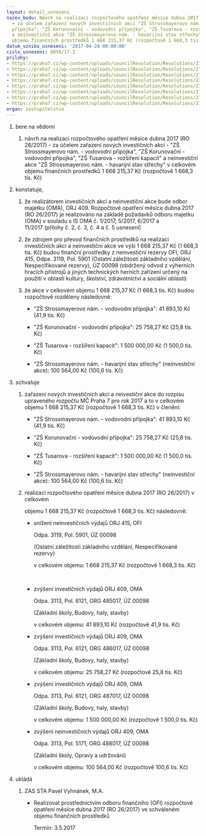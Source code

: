 ```yaml
---
layout: detail_usneseni
nazev_bodu: Návrh na realizaci rozpočtového opatření měsíce dubna 2017 (RO 26/2017)
  - za účelem zařazení nových investičních akcí "ZŠ Strossmayerovo nám. - vodovodní
  přípojka", "ZŠ Korunovační - vodovodní přípojka", "ZŠ Tusarova - rozšíření kapacit"
  a neinvestiční akce "ZŠ Strossmayerovo nám. - havarijní stav střechy" v celkovém
  objemu finančních prostředků 1 668 215,37 Kč (rozpočtově 1 668,3 tis. Kč)
datum_vzniku_usneseni: '2017-04-24 00:00:00'
cislo_usneseni: 0056/17-Z
prilohy:
- https://praha7.cz/wp-content/uploads/councilResolution/Resolutions/27226/export/Duvodovazprava~193636.docx
- https://praha7.cz/wp-content/uploads/councilResolution/Resolutions/27226/export/c201_RO_OMA_04_2017_ZS_Stross_pripojka~193635.doc
- https://praha7.cz/wp-content/uploads/councilResolution/Resolutions/27226/export/c305_RO_OMA_04_2017_ZS_Tusarova_kapacity~193634.doc
- https://praha7.cz/wp-content/uploads/councilResolution/Resolutions/27226/export/c406_RO_OMA_04_2017_ZS_Korunovacni_pripojka~193633.doc
- https://praha7.cz/wp-content/uploads/councilResolution/Resolutions/27226/export/c511_RO_OMA_04_2017_ZS_Stross_strecha~193632.doc
- https://praha7.cz/wp-content/uploads/councilResolution/Resolutions/27226/export/sestavaORJ415~193631.pdf
- https://praha7.cz/wp-content/uploads/councilResolution/Resolutions/27226/export/usnRMC035517~193630.pdf
- https://praha7.cz/wp-content/uploads/councilResolution/Resolutions/27226/export/export~301295.pdf
organ: zastupitelstvo
---
```

<OL class=urzList_view id=urzList>
<LI class=urzClass1><SPAN name="1">bere na vědomí</SPAN> 
<OL class=urzOlClass>
<LI class=urzClass2 style="TEXT-ALIGN: left"><SPAN>
<P>návrh na realizaci rozpočtového opatření měsíce dubna 2017 (RO 26/2017) - za účelem zařazení nových investičních akcí - "ZŠ Strossmayerovo nám. - vodovodní přípojka", "ZŠ Korunovační - vodovodní přípojka", "ZŠ Tusarova - rozšíření kapacit" a neinvestiční akce "ZŠ Strossmayerovo nám. - havarijní stav střechy" v celkovém objemu finančních prostředků 1 668 215,37 Kč (rozpočtově 1 668,3 tis. Kč)</P></SPAN></LI></OL></LI>
<LI class=urzClass1><SPAN name="50">konstatuje,</SPAN> 
<OL class=urzOlClass>
<LI class=urzClass2 style="TEXT-ALIGN: left"><SPAN>
<P>že realizátorem investičních akcí a neinvestiční akce&nbsp;bude odbor majetku (OMA), ORJ 409. Rozpočtové opatření měsíce dubna 2017 (RO 26/2017) je realizováno na základě požadavků odboru majetku (OMA) v&nbsp;souladu s IS OMA č. 1/2017, 5/2017, 6/2017 a 11/2017&nbsp;(přílohy č. 2, č. 3, č. 4 a č. 5&nbsp;usnesení)</P></SPAN></LI>
<LI class=urzClass2 style="TEXT-ALIGN: left"><SPAN>
<P>že zdrojem pro převod finančních prostředků na realizaci investičních akcí a neinvestiční akce&nbsp;ve výši&nbsp;1 668 215,37 Kč (1 668,3 tis. Kč) budou finanční prostředky z neinvestiční rezervy OFI, ORJ 415, Odpa. 3119, Pol. 5901 (Ostatní záležitosti základního vzdělání, Nespecifikované rezervy), ÚZ 00098 (obdržený odvod z výherních hracích přístrojů a jiných technických herních zařízení&nbsp;určený na použití v oblasti kultury, školství, zdravotnictví a sociální oblasti)</P></SPAN></LI>
<LI class=urzClass2 style="TEXT-ALIGN: left"><SPAN>
<P>že akce v celkovém objemu 1 668 215,37 Kč (1 668,3 tis. Kč) budou rozpočtově rozděleny následovně:</P></SPAN>
<UL class=urzUlClass>
<LI class=urzClass3 style="TEXT-ALIGN: left"><SPAN>
<P>"ZŠ Strossmayerovo nám. - vodovodní přípojka": 41 893,10 Kč (41,9 tis. Kč)</P></SPAN></LI>
<LI class=urzClass3 style="TEXT-ALIGN: left"><SPAN>
<P>"ZŠ Korunovační - vodovodní přípojka": 25 758,27 Kč (25,8 tis. Kč)</P></SPAN></LI>
<LI class=urzClass3 style="TEXT-ALIGN: left"><SPAN>
<P>"ZŠ Tusarova - rozšíření kapacit": 1 500 000,00 Kč (1 500,0 tis. Kč)</P></SPAN></LI>
<LI class=urzClass3 style="TEXT-ALIGN: left"><SPAN>
<P>"ZŠ Strossmayerovo nám. - havarijní stav střechy" (neinvestiční akce): 100 564,00 Kč (100,6 tis. Kč)</P></SPAN></LI></UL></LI></OL></LI>
<LI class=urzClass1><SPAN name="24">schvaluje</SPAN> 
<OL class=urzOlClass>
<LI class=urzClass2 style="TEXT-ALIGN: left"><SPAN>
<P>zařazení nových investičních akcí a neivestiční akce&nbsp;do rozpisu upraveného rozpočtu MČ Praha 7 pro rok 2017 a to v celkovém objemu&nbsp;1 668 215,37&nbsp;Kč (rozpočtově&nbsp;1 668,3 tis. Kč) v členění:</P></SPAN>
<UL class=urzUlClass>
<LI class=urzClass3 style="TEXT-ALIGN: left"><SPAN>
<P>"ZŠ Strossmayerovo nám. - vodovodní přípojka": 41 893,10 Kč (41,9 tis. Kč)</P></SPAN></LI>
<LI class=urzClass3 style="TEXT-ALIGN: left"><SPAN>
<P>"ZŠ Korunovační - vodovodní přípojka": 25 758,27 Kč (25,8 tis. Kč)</P></SPAN></LI>
<LI class=urzClass3 style="TEXT-ALIGN: left"><SPAN>
<P>"ZŠ Tusarova - rozšíření kapacit": 1 500 000,00 Kč (1 500,0 tis. Kč)</P></SPAN></LI>
<LI class=urzClass3 style="TEXT-ALIGN: left"><SPAN>
<P>"ZŠ Strossmayerovo nám. - havarijní stav střechy" (neinvestiční akce): 100 564,00 Kč (100,6 tis. Kč)</P></SPAN></LI></UL></LI>
<LI class=urzClass2 style="TEXT-ALIGN: left"><SPAN>
<P>realizaci rozpočtového opatření měsíce&nbsp;dubna 2017 (RO 26/2017) v celkovém</P>
<P>objemu&nbsp;1 668 215,37&nbsp;Kč (rozpočtově&nbsp;1 668,3 tis. Kč) následovně:</P></SPAN>
<UL class=urzUlClass>
<LI class=urzClass3 style="TEXT-ALIGN: left"><SPAN>
<P>snížení neinvestičních výdajů ORJ 415, OFI</P>
<P>Odpa. 3119, Pol. 5901, ÚZ 00098</P>
<P>(Ostatní záležitosti základního vzdělání, Nespecifikované rezervy)</P>
<P>v celkovém objemu: 1 668 215,37 Kč (rozpočtově&nbsp;1 668,3 tis. Kč)</P>
<P>&nbsp;</P></SPAN></LI>
<LI class=urzClass3 style="TEXT-ALIGN: left"><SPAN>
<P>zvýšení investičních výdajů ORJ 409, OMA</P>
<P>Odpa. 3113, Pol. 6121, ORG 485017, ÚZ 00098</P>
<P>(Základní školy, Budovy, haly, stavby)</P>
<P>v celkovém objemu: 41 893,10 Kč (rozpočtově 41,9 tis. Kč)</P></SPAN></LI>
<LI class=urzClass3 style="TEXT-ALIGN: left"><SPAN>
<P>zvýšení investičních výdajů ORJ 409, OMA</P>
<P>Odpa. 3113, Pol. 6121, ORG 486017, ÚZ 00098</P>
<P>(Základní školy, Budovy, haly, stavby)</P>
<P>v celkovém objemu: 25 758,27 Kč (rozpočtově 25,8 tis. Kč)</P></SPAN></LI>
<LI class=urzClass3 style="TEXT-ALIGN: left"><SPAN>
<P>zvýšení investičních výdajů ORJ 409, OMA</P>
<P>Odpa. 3113, Pol. 6121, ORG 487017, ÚZ 00098</P>
<P>(Základní školy, Budovy, haly, stavby)</P>
<P>v celkovém objemu: 1 500 000,00 Kč (rozpočtově 1 500,0 tis. Kč)</P></SPAN></LI>
<LI class=urzClass3 style="TEXT-ALIGN: left"><SPAN>
<P>zvýšení neinvestičních výdajů ORJ 409, OMA</P>
<P>Odpa. 3113, Pol. 5171, ORG 488017, ÚZ 00098</P>
<P>(Základní školy, Opravy a udržování)</P>
<P>v celkovém objemu: 100 564,00 Kč (rozpočtově 100,6 tis. Kč)</P></SPAN></LI></UL></LI></OL></LI>
<LI class=urzClass1 id=urzUkoly><SPAN name="1">ukládá</SPAN>
<OL class=urzOlClass>
<LI class=urzClass2><SPAN>
<P>ZAS STA Pavel Vyhnánek, M.A.</P></SPAN>
<UL class=urzUlClass>
<LI class=urzClass3><SPAN>
<P>Realizovat prostřednictvím odboru finančního (OFI) rozpočtové opatření měsíce dubna 2017 (RO 26/2017) ve schváleném objemu finančních prostředků</P></SPAN><SPAN class=urzUkolTermin>Termín:&nbsp;3.5.2017</SPAN></LI></UL></LI></OL></LI></OL>